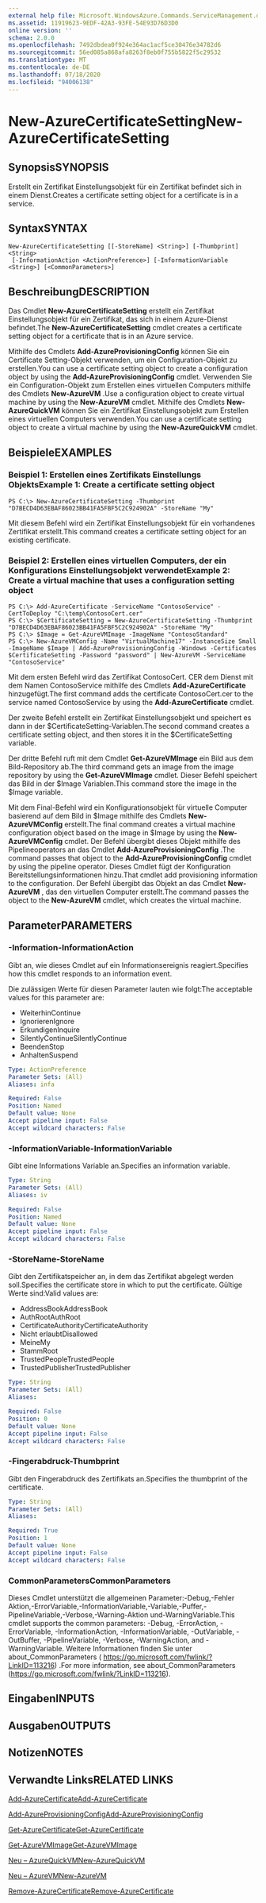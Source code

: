 ```yaml
---
external help file: Microsoft.WindowsAzure.Commands.ServiceManagement.dll-Help.xml
ms.assetid: 11919623-9EDF-42A3-93FE-54E93D76D3D0
online version: ''
schema: 2.0.0
ms.openlocfilehash: 7492dbdea0f924e364ac1acf5ce30476e34782d6
ms.sourcegitcommit: 56ed085a868afa8263f8eb0f755b5822f5c29532
ms.translationtype: MT
ms.contentlocale: de-DE
ms.lasthandoff: 07/18/2020
ms.locfileid: "94006138"
---
```

# <span data-ttu-id="727be-101">New-AzureCertificateSetting</span><span class="sxs-lookup"><span data-stu-id="727be-101">New-AzureCertificateSetting</span></span>

## <span data-ttu-id="727be-102">Synopsis</span><span class="sxs-lookup"><span data-stu-id="727be-102">SYNOPSIS</span></span>
<span data-ttu-id="727be-103">Erstellt ein Zertifikat Einstellungsobjekt für ein Zertifikat befindet sich in einem Dienst.</span><span class="sxs-lookup"><span data-stu-id="727be-103">Creates a certificate setting object for a certificate is in a service.</span></span>

## <span data-ttu-id="727be-104">Syntax</span><span class="sxs-lookup"><span data-stu-id="727be-104">SYNTAX</span></span>

```
New-AzureCertificateSetting [[-StoreName] <String>] [-Thumbprint] <String>
 [-InformationAction <ActionPreference>] [-InformationVariable <String>] [<CommonParameters>]
```

## <span data-ttu-id="727be-105">Beschreibung</span><span class="sxs-lookup"><span data-stu-id="727be-105">DESCRIPTION</span></span>
<span data-ttu-id="727be-106">Das Cmdlet **New-AzureCertificateSetting** erstellt ein Zertifikat Einstellungsobjekt für ein Zertifikat, das sich in einem Azure-Dienst befindet.</span><span class="sxs-lookup"><span data-stu-id="727be-106">The **New-AzureCertificateSetting** cmdlet creates a certificate setting object for a certificate that is in an Azure service.</span></span>

<span data-ttu-id="727be-107">Mithilfe des Cmdlets **Add-AzureProvisioningConfig** können Sie ein Certificate Setting-Objekt verwenden, um ein Configuration-Objekt zu erstellen.</span><span class="sxs-lookup"><span data-stu-id="727be-107">You can use a certificate setting object to create a configuration object by using the **Add-AzureProvisioningConfig** cmdlet.</span></span>
<span data-ttu-id="727be-108">Verwenden Sie ein Configuration-Objekt zum Erstellen eines virtuellen Computers mithilfe des Cmdlets **New-AzureVM** .</span><span class="sxs-lookup"><span data-stu-id="727be-108">Use a configuration object to create virtual machine by using the **New-AzureVM** cmdlet.</span></span>
<span data-ttu-id="727be-109">Mithilfe des Cmdlets **New-AzureQuickVM** können Sie ein Zertifikat Einstellungsobjekt zum Erstellen eines virtuellen Computers verwenden.</span><span class="sxs-lookup"><span data-stu-id="727be-109">You can use a certificate setting object to create a virtual machine by using the **New-AzureQuickVM** cmdlet.</span></span>

## <span data-ttu-id="727be-110">Beispiele</span><span class="sxs-lookup"><span data-stu-id="727be-110">EXAMPLES</span></span>

### <span data-ttu-id="727be-111">Beispiel 1: Erstellen eines Zertifikats Einstellungs Objekts</span><span class="sxs-lookup"><span data-stu-id="727be-111">Example 1: Create a certificate setting object</span></span>
```
PS C:\> New-AzureCertificateSetting -Thumbprint "D7BECD4D63EBAF86023BB41FA5FBF5C2C924902A" -StoreName "My"
```

<span data-ttu-id="727be-112">Mit diesem Befehl wird ein Zertifikat Einstellungsobjekt für ein vorhandenes Zertifikat erstellt.</span><span class="sxs-lookup"><span data-stu-id="727be-112">This command creates a certificate setting object for an existing certificate.</span></span>

### <span data-ttu-id="727be-113">Beispiel 2: Erstellen eines virtuellen Computers, der ein Konfigurations Einstellungsobjekt verwendet</span><span class="sxs-lookup"><span data-stu-id="727be-113">Example 2: Create a virtual machine that uses a configuration setting object</span></span>
```
PS C:\> Add-AzureCertificate -ServiceName "ContosoService" -CertToDeploy "C:\temp\ContosoCert.cer"
PS C:\> $CertificateSetting = New-AzureCertificateSetting -Thumbprint "D7BECD4D63EBAF86023BB41FA5FBF5C2C924902A" -StoreName "My" 
PS C:\> $Image = Get-AzureVMImage -ImageName "ContosoStandard"
PS C:\> New-AzureVMConfig -Name "VirtualMachine17" -InstanceSize Small -ImageName $Image | Add-AzureProvisioningConfig -Windows -Certificates $CertificateSetting -Password "password" | New-AzureVM -ServiceName "ContosoService"
```

<span data-ttu-id="727be-114">Mit dem ersten Befehl wird das Zertifikat ContosoCert. CER dem Dienst mit dem Namen ContosoService mithilfe des Cmdlets **Add-AzureCertificate** hinzugefügt.</span><span class="sxs-lookup"><span data-stu-id="727be-114">The first command adds the certificate ContosoCert.cer to the service named ContosoService by using the **Add-AzureCertificate** cmdlet.</span></span>

<span data-ttu-id="727be-115">Der zweite Befehl erstellt ein Zertifikat Einstellungsobjekt und speichert es dann in der $CertificateSetting-Variablen.</span><span class="sxs-lookup"><span data-stu-id="727be-115">The second command creates a certificate setting object, and then stores it in the $CertificateSetting variable.</span></span>

<span data-ttu-id="727be-116">Der dritte Befehl ruft mit dem Cmdlet **Get-AzureVMImage** ein Bild aus dem Bild-Repository ab.</span><span class="sxs-lookup"><span data-stu-id="727be-116">The third command gets an image from the image repository by using the **Get-AzureVMImage** cmdlet.</span></span>
<span data-ttu-id="727be-117">Dieser Befehl speichert das Bild in der $Image Variablen.</span><span class="sxs-lookup"><span data-stu-id="727be-117">This command store the image in the $Image variable.</span></span>

<span data-ttu-id="727be-118">Mit dem Final-Befehl wird ein Konfigurationsobjekt für virtuelle Computer basierend auf dem Bild in $Image mithilfe des Cmdlets **New-AzureVMConfig** erstellt.</span><span class="sxs-lookup"><span data-stu-id="727be-118">The final command creates a virtual machine configuration object based on the image in $Image by using the **New-AzureVMConfig** cmdlet.</span></span>
<span data-ttu-id="727be-119">Der Befehl übergibt dieses Objekt mithilfe des Pipelineoperators an das Cmdlet **Add-AzureProvisioningConfig** .</span><span class="sxs-lookup"><span data-stu-id="727be-119">The command passes that object to the **Add-AzureProvisioningConfig** cmdlet by using the pipeline operator.</span></span>
<span data-ttu-id="727be-120">Dieses Cmdlet fügt der Konfiguration Bereitstellungsinformationen hinzu.</span><span class="sxs-lookup"><span data-stu-id="727be-120">That cmdlet add provisioning information to the configuration.</span></span>
<span data-ttu-id="727be-121">Der Befehl übergibt das Objekt an das Cmdlet **New-AzureVM** , das den virtuellen Computer erstellt.</span><span class="sxs-lookup"><span data-stu-id="727be-121">The command passes the object to the **New-AzureVM** cmdlet, which creates the virtual machine.</span></span>

## <span data-ttu-id="727be-122">Parameter</span><span class="sxs-lookup"><span data-stu-id="727be-122">PARAMETERS</span></span>

### <span data-ttu-id="727be-123">-Information</span><span class="sxs-lookup"><span data-stu-id="727be-123">-InformationAction</span></span>
<span data-ttu-id="727be-124">Gibt an, wie dieses Cmdlet auf ein Informationsereignis reagiert.</span><span class="sxs-lookup"><span data-stu-id="727be-124">Specifies how this cmdlet responds to an information event.</span></span>

<span data-ttu-id="727be-125">Die zulässigen Werte für diesen Parameter lauten wie folgt:</span><span class="sxs-lookup"><span data-stu-id="727be-125">The acceptable values for this parameter are:</span></span>

- <span data-ttu-id="727be-126">Weiterhin</span><span class="sxs-lookup"><span data-stu-id="727be-126">Continue</span></span>
- <span data-ttu-id="727be-127">Ignorieren</span><span class="sxs-lookup"><span data-stu-id="727be-127">Ignore</span></span>
- <span data-ttu-id="727be-128">Erkundigen</span><span class="sxs-lookup"><span data-stu-id="727be-128">Inquire</span></span>
- <span data-ttu-id="727be-129">SilentlyContinue</span><span class="sxs-lookup"><span data-stu-id="727be-129">SilentlyContinue</span></span>
- <span data-ttu-id="727be-130">Beenden</span><span class="sxs-lookup"><span data-stu-id="727be-130">Stop</span></span>
- <span data-ttu-id="727be-131">Anhalten</span><span class="sxs-lookup"><span data-stu-id="727be-131">Suspend</span></span>

```yaml
Type: ActionPreference
Parameter Sets: (All)
Aliases: infa

Required: False
Position: Named
Default value: None
Accept pipeline input: False
Accept wildcard characters: False
```

### <span data-ttu-id="727be-132">-InformationVariable</span><span class="sxs-lookup"><span data-stu-id="727be-132">-InformationVariable</span></span>
<span data-ttu-id="727be-133">Gibt eine Informations Variable an.</span><span class="sxs-lookup"><span data-stu-id="727be-133">Specifies an information variable.</span></span>

```yaml
Type: String
Parameter Sets: (All)
Aliases: iv

Required: False
Position: Named
Default value: None
Accept pipeline input: False
Accept wildcard characters: False
```

### <span data-ttu-id="727be-134">-StoreName</span><span class="sxs-lookup"><span data-stu-id="727be-134">-StoreName</span></span>
<span data-ttu-id="727be-135">Gibt den Zertifikatspeicher an, in dem das Zertifikat abgelegt werden soll.</span><span class="sxs-lookup"><span data-stu-id="727be-135">Specifies the certificate store in which to put the certificate.</span></span>
<span data-ttu-id="727be-136">Gültige Werte sind:</span><span class="sxs-lookup"><span data-stu-id="727be-136">Valid values are:</span></span> 

- <span data-ttu-id="727be-137">AddressBook</span><span class="sxs-lookup"><span data-stu-id="727be-137">AddressBook</span></span>
- <span data-ttu-id="727be-138">AuthRoot</span><span class="sxs-lookup"><span data-stu-id="727be-138">AuthRoot</span></span>
- <span data-ttu-id="727be-139">CertificateAuthority</span><span class="sxs-lookup"><span data-stu-id="727be-139">CertificateAuthority</span></span>
- <span data-ttu-id="727be-140">Nicht erlaubt</span><span class="sxs-lookup"><span data-stu-id="727be-140">Disallowed</span></span>
- <span data-ttu-id="727be-141">Meine</span><span class="sxs-lookup"><span data-stu-id="727be-141">My</span></span>
- <span data-ttu-id="727be-142">Stamm</span><span class="sxs-lookup"><span data-stu-id="727be-142">Root</span></span>
- <span data-ttu-id="727be-143">TrustedPeople</span><span class="sxs-lookup"><span data-stu-id="727be-143">TrustedPeople</span></span>
- <span data-ttu-id="727be-144">TrustedPublisher</span><span class="sxs-lookup"><span data-stu-id="727be-144">TrustedPublisher</span></span>

```yaml
Type: String
Parameter Sets: (All)
Aliases: 

Required: False
Position: 0
Default value: None
Accept pipeline input: False
Accept wildcard characters: False
```

### <span data-ttu-id="727be-145">-Fingerabdruck</span><span class="sxs-lookup"><span data-stu-id="727be-145">-Thumbprint</span></span>
<span data-ttu-id="727be-146">Gibt den Fingerabdruck des Zertifikats an.</span><span class="sxs-lookup"><span data-stu-id="727be-146">Specifies the thumbprint of the certificate.</span></span>

```yaml
Type: String
Parameter Sets: (All)
Aliases: 

Required: True
Position: 1
Default value: None
Accept pipeline input: False
Accept wildcard characters: False
```

### <span data-ttu-id="727be-147">CommonParameters</span><span class="sxs-lookup"><span data-stu-id="727be-147">CommonParameters</span></span>
<span data-ttu-id="727be-148">Dieses Cmdlet unterstützt die allgemeinen Parameter:-Debug,-Fehler Aktion,-ErrorVariable,-InformationVariable,-Variable,-Puffer,-PipelineVariable,-Verbose,-Warning-Aktion und-WarningVariable.</span><span class="sxs-lookup"><span data-stu-id="727be-148">This cmdlet supports the common parameters: -Debug, -ErrorAction, -ErrorVariable, -InformationAction, -InformationVariable, -OutVariable, -OutBuffer, -PipelineVariable, -Verbose, -WarningAction, and -WarningVariable.</span></span> <span data-ttu-id="727be-149">Weitere Informationen finden Sie unter about_CommonParameters ( https://go.microsoft.com/fwlink/?LinkID=113216) .</span><span class="sxs-lookup"><span data-stu-id="727be-149">For more information, see about_CommonParameters (https://go.microsoft.com/fwlink/?LinkID=113216).</span></span>

## <span data-ttu-id="727be-150">Eingaben</span><span class="sxs-lookup"><span data-stu-id="727be-150">INPUTS</span></span>

## <span data-ttu-id="727be-151">Ausgaben</span><span class="sxs-lookup"><span data-stu-id="727be-151">OUTPUTS</span></span>

## <span data-ttu-id="727be-152">Notizen</span><span class="sxs-lookup"><span data-stu-id="727be-152">NOTES</span></span>

## <span data-ttu-id="727be-153">Verwandte Links</span><span class="sxs-lookup"><span data-stu-id="727be-153">RELATED LINKS</span></span>

[<span data-ttu-id="727be-154">Add-AzureCertificate</span><span class="sxs-lookup"><span data-stu-id="727be-154">Add-AzureCertificate</span></span>](./Add-AzureCertificate.md)

[<span data-ttu-id="727be-155">Add-AzureProvisioningConfig</span><span class="sxs-lookup"><span data-stu-id="727be-155">Add-AzureProvisioningConfig</span></span>](./Add-AzureProvisioningConfig.md)

[<span data-ttu-id="727be-156">Get-AzureCertificate</span><span class="sxs-lookup"><span data-stu-id="727be-156">Get-AzureCertificate</span></span>](./Get-AzureCertificate.md)

[<span data-ttu-id="727be-157">Get-AzureVMImage</span><span class="sxs-lookup"><span data-stu-id="727be-157">Get-AzureVMImage</span></span>](./Get-AzureVMImage.md)

[<span data-ttu-id="727be-158">Neu – AzureQuickVM</span><span class="sxs-lookup"><span data-stu-id="727be-158">New-AzureQuickVM</span></span>](./New-AzureQuickVM.md)

[<span data-ttu-id="727be-159">Neu – AzureVM</span><span class="sxs-lookup"><span data-stu-id="727be-159">New-AzureVM</span></span>](./New-AzureVM.md)

[<span data-ttu-id="727be-160">Remove-AzureCertificate</span><span class="sxs-lookup"><span data-stu-id="727be-160">Remove-AzureCertificate</span></span>](./Remove-AzureCertificate.md)



